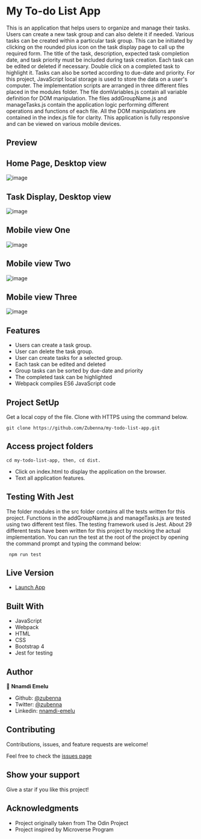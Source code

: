# My To-do List App

This is an application that helps users to organize and manage their tasks. Users can create a new task group and can also delete it if needed. Various tasks can be created within a particular task group. This can be initiated by clicking on the rounded plus icon on the task display page to call up the required form. The title of the task, description, expected task completion date, and task priority must be included during task creation. Each task can be edited or deleted if necessary. Double click on a completed task to highlight it. Tasks can also be sorted according to due-date and priority. For this project, JavaScript local storage is used to store the data on a user's computer. The implementation scripts are arranged in three different files placed in the modules folder. The file domVariables.js contain all variable definition for DOM manipulation. The files addGroupName.js and manageTasks.js contain the application logic performing different operations and functions of each file. All the DOM manipulations are contained in the index.js file for clarity. This application is fully responsive and can be viewed on various mobile devices.

## Preview

## Home Page, Desktop view
![image](images/desktop-form.png)

## Task Display, Desktop view
![image](images/desktop-tasks.png)

## Mobile view One
![image](images/mobile-view-one.png)

## Mobile view Two
![image](images/mobile-view-two.png)

## Mobile view Three
![image](images/mobile-view-three.png)


## Features 

- Users can create a task group.
- User can delete the task group. 
- User can create tasks for a selected group.
- Each task can be edited and deleted
- Group tasks can be sorted by due-date and priority
- The completed task can be highlighted
- Webpack compiles ES6 JavaScript code

## Project SetUp

Get a local copy of the file. Clone with HTTPS using the command below.

```
git clone https://github.com/Zubenna/my-todo-list-app.git
```
## Access project folders 
```
cd my-todo-list-app, then, cd dist.
```
- Click on index.html to display the application on the browser.
- Text all application features.

## Testing With Jest
The folder modules in the src folder contains all the tests written for this project. Functions in the addGroupName.js and manageTasks.js are tested using two different test files. The testing framework used is Jest. About 29 different tests have been written for this project by mocking the actual implementation. You can run the test at the root of the project by opening the command prompt and typing the command below:
```
 npm run test
``` 
## Live Version
- [Launch App](https://zubenna.github.io/my-todo-list-app/)

## Built With
- JavaScript
- Webpack
- HTML
- CSS
- Bootstrap 4
- Jest for testing

## Author

👤 **Nnamdi Emelu**
- Github: [@zubenna](https://github.com/zubenna)
- Twitter: [@zubenna](https://twitter.com/zubenna)
- Linkedin: [nnamdi-emelu](https://www.linkedin.com/in/nnamdi-emelu/)

##  Contributing

Contributions, issues, and feature requests are welcome!

Feel free to check the [issues page](https://github.com/Zubenna/my-todo-list-app/issues)

## Show your support

Give a star if you like this project!

## Acknowledgments
- Project originally taken from The Odin Project
- Project inspired by Microverse Program